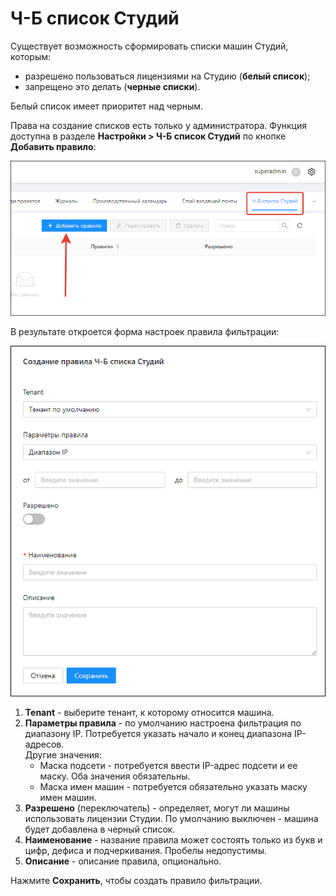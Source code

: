 # Ч-Б список Студий
Существует возможность сформировать списки машин Студий, которым:
* разрешено пользоваться лицензиями на Студию (**белый список**);
* запрещено это делать (**черные списки**).

Белый список имеет приоритет над черным.

Права на создание списков есть только у администратора. Функция доступна в разделе **Настройки > Ч-Б список Студий** по кнопке **Добавить правило**:

![](<../../.gitbook/assets/stidios-list-button.png>)

В результате откроется форма настроек правила фильтрации:

![](<../../.gitbook/assets/studios-list-form.png>)

1. **Tenant** - выберите тенант, к которому относится машина. 
2. **Параметры правила** - по умолчанию настроена фильтрация по диапазону IP. Потребуется указать начало и конец диапазона IP-адресов.\
   Другие значения:
   * Маска подсети - потребуется ввести IP-адрес подсети и ее маску. Оба значения обязательны.
   * Маска имен машин - потребуется обязательно указать маску имен машин.
3. **Разрешено** (переключатель) - определяет, могут ли машины использовать лицензии Студии. По умолчанию выключен - машина будет добавлена в черный список. 
4. **Наименование** - название правила может состоять только из букв и цифр, дефиса и подчеркивания. Пробелы недопустимы.
5. **Описание** - описание правила, опционально.

Нажмите **Сохранить**, чтобы создать правило фильтрации.

